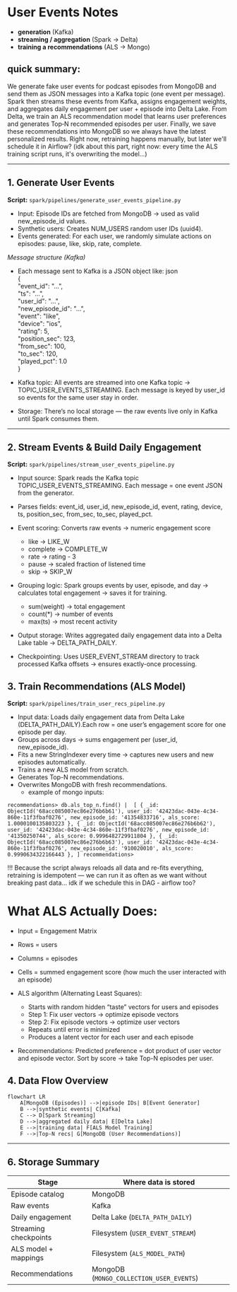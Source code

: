# User Events Notes

- **generation** (Kafka)
- **streaming / aggregation** (Spark → Delta)
- **training a recommendations** (ALS → Mongo)

## quick summary: 
We generate fake user events for podcast episodes from MongoDB and send them as JSON messages into a Kafka topic (one event per message).
Spark then streams these events from Kafka, assigns engagement weights, and aggregates daily engagement per user + episode into Delta Lake.
From Delta, we train an ALS recommendation model that learns user preferences and generates Top‑N recommended episodes per user.
Finally, we save these recommendations into MongoDB so we always have the latest personalized results.
Right now, retraining happens manually, but later we'll schedule it in Airflow? (idk about this part, right now: every time the ALS training script runs, it's overwriting the model...)

----------------------
## **1. Generate User Events**

**Script:** `spark/pipelines/generate_user_events_pipeline.py`

- Input: Episode IDs are fetched from MongoDB → used as valid new_episode_id values.
- Synthetic users: Creates NUM_USERS random user IDs (uuid4).
- Events generated: For each user, we randomly simulate actions on episodes: pause, like, skip, rate, complete.

*Message structure (Kafka)*	
- Each message sent to Kafka is a JSON object like: 
json<br>{<br> "event_id": "...",<br> "ts": "...",<br> "user_id": "...",<br> "new_episode_id": "...",<br> "event": "like",<br> "device": "ios",<br> "rating": 5,<br> "position_sec": 123,<br> "from_sec": 100,<br> "to_sec": 120,<br> "played_pct": 1.0<br>}

- Kafka topic: All events are streamed into one Kafka topic → TOPIC_USER_EVENTS_STREAMING. 
Each message is keyed by user_id so events for the same user stay in order.
- Storage: There’s no local storage — the raw events live only in Kafka until Spark consumes them.
---

## **2. Stream Events & Build Daily Engagement**

**Script:** `spark/pipelines/stream_user_events_pipeline.py`

- Input source:	Spark reads the Kafka topic TOPIC_USER_EVENTS_STREAMING. Each message = one event JSON from the generator.
- Parses fields: event_id, user_id, new_episode_id, event, rating, device, ts, position_sec, from_sec, to_sec, played_pct.

- Event scoring: Converts raw events → numeric engagement score
    - like → LIKE_W 
    - complete → COMPLETE_W 
    - rate → rating - 3 
    - pause → scaled fraction of listened time 
    - skip → SKIP_W

- Grouping logic: Spark groups events by user, episode, and day → calculates total engagement → saves it for training. 
    - sum(weight) → total engagement 
    - count(*) → number of events 
    - max(ts) → most recent activity

- Output storage: Writes aggregated daily engagement data into a Delta Lake table → DELTA_PATH_DAILY.

- Checkpointing: Uses USER_EVENT_STREAM directory to track processed Kafka offsets → ensures exactly-once processing.

## **3. Train Recommendations (ALS Model)**

**Script:** `spark/pipelines/train_user_recs_pipeline.py`

- Input data: Loads daily engagement data from Delta Lake (DELTA_PATH_DAILY).Each row = one user’s engagement score for one episode per day.
- Groups across days → sums engagement per (user_id, new_episode_id).
- Fits a new StringIndexer every time → captures new users and new episodes automatically.
- Trains a new ALS model from scratch.
- Generates Top-N recommendations.
- Overwrites MongoDB with fresh recommendations.
    - example of mongo inputs:

`recommendations> db.als_top_n.find()
| 
[
  {
    _id: ObjectId('68acc085007ec86e276b6b61'),
    user_id: '42423dac-043e-4c34-860e-11f3fbaf0276',
    new_episode_id: '41354833716',
    als_score: 1.0000100135803223
  },
  {
    _id: ObjectId('68acc085007ec86e276b6b62'),
    user_id: '42423dac-043e-4c34-860e-11f3fbaf0276',
    new_episode_id: '41350250744',
    als_score: 0.9996482729911804
  },
  {
    _id: ObjectId('68acc085007ec86e276b6b63'),
    user_id: '42423dac-043e-4c34-860e-11f3fbaf0276',
    new_episode_id: '910020010',
    als_score: 0.9990634322166443
  },
]
recommendations> `
    

!!! Because the script always reloads all data and re-fits everything, retraining is idempotent — we can run it as often as we want without breaking past data... idk if we schedule this in DAG - airflow too? 

# **What ALS Actually Does:**

- Input = Engagement Matrix
- Rows = users
- Columns = episodes
- Cells = summed engagement score (how much the user interacted with an episode)
- ALS algorithm (Alternating Least Squares):
    - Starts with random hidden “taste” vectors for users and episodes
    - Step 1: Fix user vectors → optimize episode vectors
    - Step 2: Fix episode vectors → optimize user vectors
    - Repeats until error is minimized
    - Produces a latent vector for each user and each episode

- Recommendations:
Predicted preference = dot product of user vector and episode vector.
Sort by score → take Top-N episodes per user.

## **4. Data Flow Overview**

```mermaid
flowchart LR
    A[MongoDB (Episodes)] -->|episode IDs| B[Event Generator]
    B -->|synthetic events| C[Kafka]
    C --> D[Spark Streaming]
    D -->|aggregated daily data| E[Delta Lake]
    E -->|training data| F[ALS Model Training]
    F -->|Top-N recs| G[MongoDB (User Recommendations)]
```

---

## **6. Storage Summary**

| **Stage**             | **Where data is stored**                 |
| --------------------- | ---------------------------------------- |
| Episode catalog       | MongoDB                                  |
| Raw events            | Kafka                                    |
| Daily engagement      | Delta Lake (`DELTA_PATH_DAILY`)          |
| Streaming checkpoints | Filesystem (`USER_EVENT_STREAM`)         |
| ALS model + mappings  | Filesystem (`ALS_MODEL_PATH`)            |
| Recommendations       | MongoDB (`MONGO_COLLECTION_USER_EVENTS`) |

